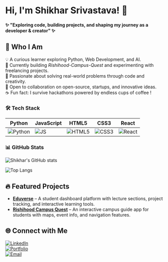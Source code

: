 
# Hi, I'm Shikhar Srivastava! 👋


#### ✨ "Exploring code, building projects, and shaping my journey as a developer & creator" ✨
## 🚀 Who I Am
💡 A curious learner exploring Python, Web Development, and AI.  
🚀 Currently building *Rishihood-Campus-Quest* and experimenting with freelancing projects.  
🎯 Passionate about solving real-world problems through code and creativity.  
🤝 Open to collaboration on open-source, startups, and innovative ideas.  
☕ Fun fact: I survive hackathons powered by endless cups of coffee !  




### 🛠️ Tech Stack
| Python | JavaScript | HTML5 | CSS3 | React |
|--------|------------|-------|------|-------|
| ![Python](https://img.shields.io/badge/Python-3776AB?style=for-the-badge&logo=python&logoColor=white) | ![JS](https://img.shields.io/badge/JavaScript-323330?style=for-the-badge&logo=javascript&logoColor=F7DF1E) | ![HTML5](https://img.shields.io/badge/HTML5-E34F26?style=for-the-badge&logo=html5&logoColor=white) | ![CSS3](https://img.shields.io/badge/CSS3-1572B6?style=for-the-badge&logo=css3&logoColor=white) | ![React](https://img.shields.io/badge/React-20232A?style=for-the-badge&logo=react&logoColor=61DAFB) |

### 📊 GitHub Stats
![Shikhar's GitHub stats](https://github-readme-stats.vercel.app/api?username=YourGitHubUsername&show_icons=true&theme=tokyonight)  

![Top Langs](https://github-readme-stats.vercel.app/api/top-langs/?username=YourGitHubUsername&layout=compact&theme=tokyonight)  

## 🔥 Featured Projects

- [**Eduverse**](https://github.com/YourRepo) – A student dashboard platform with lecture sections, project tracking, and interactive learning tools.  
- [**Rishihood Campus Quest**](https://github.com/YourRepo) – An interactive campus guide app for students with maps, event info, and navigation features.  
## 🌐 Connect with Me

[![LinkedIn](https://img.shields.io/badge/LinkedIn-blue?style=for-the-badge&logo=linkedin&logoColor=white)](YourLinkedInURL)  
[![Portfolio](https://img.shields.io/badge/Portfolio-000?style=for-the-badge&logo=firefox&logoColor=white)](YourPortfolioURL)  
[![Email](https://img.shields.io/badge/Email-D14836?style=for-the-badge&logo=gmail&logoColor=white)](mailto:YourEmail)